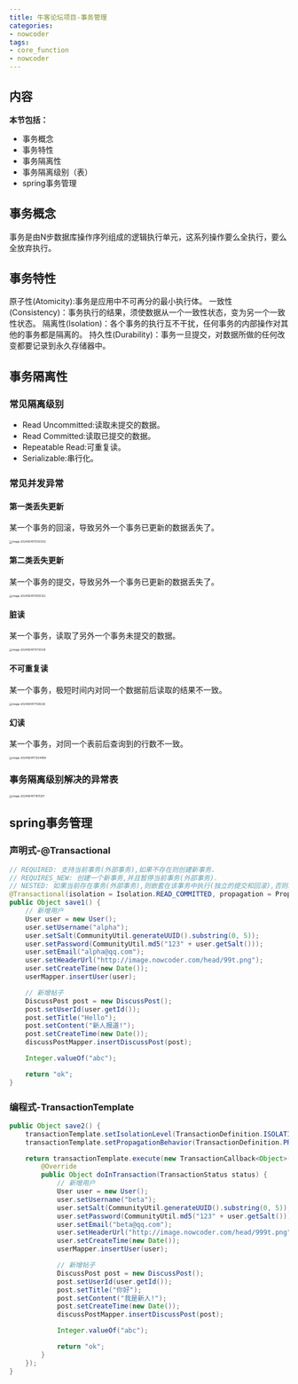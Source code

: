 ```yaml
---
title: 牛客论坛项目-事务管理
categories:
- nowcoder
tags:
- core_function
- nowcoder
---
```

<meta name="referrer" content="no-referrer"/>

## 内容

**本节包括：**

- 事务概念
- 事务特性
- 事务隔离性
- 事务隔离级别（表）
- spring事务管理

<!--more-->

## 事务概念

事务是由N步数据库操作序列组成的逻辑执行单元，这系列操作要么全执行，要么全放弃执行。

## 事务特性

原子性(Atomicity):事务是应用中不可再分的最小执行体。
一致性(Consistency)：事务执行的结果，须使数据从一个一致性状态，变为另一个一致性状态。
隔离性(Isolation)：各个事务的执行互不干扰，任何事务的内部操作对其他的事务都是隔离的。
持久性(Durability)：事务一旦提交，对数据所做的任何改变都要记录到永久存储器中。

## 事务隔离性

### 常见隔离级别

- Read Uncommitted:读取未提交的数据。
- Read Committed:读取已提交的数据。
- Repeatable Read:可重复读。
- Serializable:串行化。

### 常见并发异常

#### 第一类丢失更新

某一个事务的回滚，导致另外一个事务已更新的数据丢失了。

<img src="https://gitee.com/hollis7/pictures/raw/master/2024/06/14/69313_image-20240614170353132.png" alt="image-20240614170353132" style="zoom: 33%;" />

#### 第二类丢失更新

某一个事务的提交，导致另外一个事务已更新的数据丢失了。

<img src="https://gitee.com/hollis7/pictures/raw/master/2024/06/14/51455_image-20240614170555122.png" alt="image-20240614170555122" style="zoom:33%;" />

#### 脏读

某一个事务，读取了另外一个事务未提交的数据。

<img src="https://gitee.com/hollis7/pictures/raw/master/2024/06/14/56222_image-20240614170735129.png" alt="image-20240614170735129" style="zoom:33%;" />

#### 不可重复读

某一个事务，极短时间内对同一个数据前后读取的结果不一致。

<img src="https://gitee.com/hollis7/pictures/raw/master/2024/06/14/56394_image-20240614171128226.png" alt="image-20240614171128226" style="zoom:33%;" />

#### 幻读

某一个事务，对同一个表前后查询到的行数不一致。

<img src="https://gitee.com/hollis7/pictures/raw/master/2024/06/14/46134_image-20240614171234998.png" alt="image-20240614171234998" style="zoom:33%;" />

### 事务隔离级别解决的异常表

<img src="https://gitee.com/hollis7/pictures/raw/master/2024/06/14/50461_image-20240614171611207.png" alt="image-20240614171611207" style="zoom:33%;" />

## spring事务管理

### 声明式-@Transactional

~~~java
// REQUIRED: 支持当前事务(外部事务),如果不存在则创建新事务.
// REQUIRES_NEW: 创建一个新事务,并且暂停当前事务(外部事务).
// NESTED: 如果当前存在事务(外部事务),则嵌套在该事务中执行(独立的提交和回滚),否则就会REQUIRED一样.
@Transactional(isolation = Isolation.READ_COMMITTED, propagation = Propagation.REQUIRED)
public Object save1() {
    // 新增用户
    User user = new User();
    user.setUsername("alpha");
    user.setSalt(CommunityUtil.generateUUID().substring(0, 5));
    user.setPassword(CommunityUtil.md5("123" + user.getSalt()));
    user.setEmail("alpha@qq.com");
    user.setHeaderUrl("http://image.nowcoder.com/head/99t.png");
    user.setCreateTime(new Date());
    userMapper.insertUser(user);

    // 新增帖子
    DiscussPost post = new DiscussPost();
    post.setUserId(user.getId());
    post.setTitle("Hello");
    post.setContent("新人报道!");
    post.setCreateTime(new Date());
    discussPostMapper.insertDiscussPost(post);

    Integer.valueOf("abc");

    return "ok";
}
~~~

### 编程式-TransactionTemplate

~~~java
public Object save2() {
    transactionTemplate.setIsolationLevel(TransactionDefinition.ISOLATION_READ_COMMITTED);
    transactionTemplate.setPropagationBehavior(TransactionDefinition.PROPAGATION_REQUIRED);

    return transactionTemplate.execute(new TransactionCallback<Object>() {
        @Override
        public Object doInTransaction(TransactionStatus status) {
            // 新增用户
            User user = new User();
            user.setUsername("beta");
            user.setSalt(CommunityUtil.generateUUID().substring(0, 5));
            user.setPassword(CommunityUtil.md5("123" + user.getSalt()));
            user.setEmail("beta@qq.com");
            user.setHeaderUrl("http://image.nowcoder.com/head/999t.png");
            user.setCreateTime(new Date());
            userMapper.insertUser(user);

            // 新增帖子
            DiscussPost post = new DiscussPost();
            post.setUserId(user.getId());
            post.setTitle("你好");
            post.setContent("我是新人!");
            post.setCreateTime(new Date());
            discussPostMapper.insertDiscussPost(post);

            Integer.valueOf("abc");

            return "ok";
        }
    });
}
~~~

